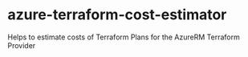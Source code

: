 # azure-terraform-cost-estimator
Helps to estimate costs of Terraform Plans for the AzureRM Terraform Provider
